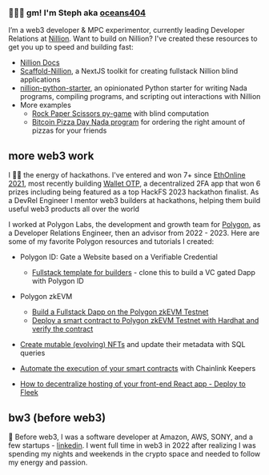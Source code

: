 ### 👩🏻‍💻 gm! I'm Steph aka [oceans404](https://twitter.com/0ceans404)

I’m a web3 developer & MPC experimentor, currently leading Developer Relations at [Nillion](https://twitter.com/nillionnetwork). Want to build on Nillion? I've created these resources to get you up to speed and building fast:

- [Nillion Docs](https://github.com/NillionNetwork/nillion-docs) 
- [Scaffold-Nillion](https://github.com/NillionNetwork/scaffold-nillion), a NextJS toolkit for creating fullstack Nillion blind applications
- [nillion-python-starter](https://github.com/NillionNetwork/nillion-python-starter), an opinionated Python starter for writing Nada programs, compiling programs, and scripting out interactions with Nillion
- More examples
    - [Rock Paper Scissors py-game](https://github.com/oceans404/pex-nillion-rps) with blind computation
    - [Bitcoin Pizza Day Nada program](https://github.com/oceans404/btc-pizza-day-nada) for ordering the right amount of pizzas for your friends

## more web3 work

I 🫶🏼 the energy of hackathons. I've entered and won 7+ since [EthOnline 2021](https://youtu.be/xJiABLuD06g?t=1463), most recently building [Wallet OTP](https://github.com/oceans404/wallet-otp), a decentralized 2FA app that won 6 prizes including being featured as a top HackFS 2023 hackathon finalist. As a DevRel Engineer I mentor web3 builders at hackathons, helping them build useful web3 products all over the world

I worked at Polygon Labs, the development and growth team for [Polygon](https://beta.polygon.technology/), as a Developer Relations Engineer, then an advisor from 2022 - 2023. Here are some of my favorite Polygon resources and tutorials I created:
  -  Polygon ID: Gate a Website based on a Verifiable Credential 
     - [Fullstack template for builders](https://github.com/oceans404/fullstack-polygon-id-vc-gated-dapp) - clone this to build a VC gated Dapp with Polygon ID 
  - Polygon zkEVM  
     - [Build a Fullstack Dapp on the Polygon zkEVM Testnet](https://github.com/oceans404/fullstack-zkevm)
     - [Deploy a smart contract to Polygon zkEVM Testnet with Hardhat and verify the contract](https://github.com/oceans404/zkevm-hardhat-demo)

  -  [Create mutable (evolving) NFTs](https://github.com/oceans404/mutable-nfts-tableland-polygon) and update their metadata with SQL queries
  -  [Automate the execution of your smart contracts](https://github.com/oceans404/keepers-contracts) with Chainlink Keepers
  -  [How to decentralize hosting of your front-end React app - Deploy to Fleek](https://github.com/oceans404/fullstack-sockets-demo#deploy-your-frontend)

## bw3 (before web3)

👻 Before web3, I was a software developer at Amazon, AWS, SONY, and a few startups - [linkedin](https://www.linkedin.com/in/stephorpilla/). I went full time in web3 in 2022 after realizing I was spending my nights and weekends in the crypto space and needed to follow my energy and passion.
